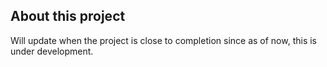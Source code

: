 ## About this project

Will update when the project is close to completion since as of now, this is under development.